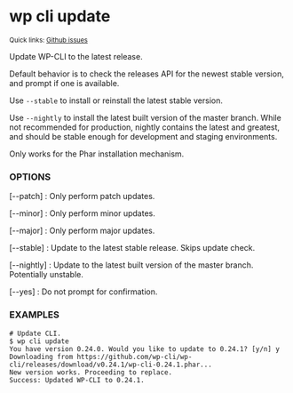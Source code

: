 # wp cli update

<small>Quick links: <a href="https://github.com/issues?q=is%3Aopen+label%3Acommand%3Acli-update+sort%3Aupdated-desc+org%3Awp-cli">Github issues</a></small>

Update WP-CLI to the latest release.

Default behavior is to check the releases API for the newest stable
version, and prompt if one is available.

Use `--stable` to install or reinstall the latest stable version.

Use `--nightly` to install the latest built version of the master branch.
While not recommended for production, nightly contains the latest and
greatest, and should be stable enough for development and staging
environments.

Only works for the Phar installation mechanism.

### OPTIONS

[\--patch]
: Only perform patch updates.

[\--minor]
: Only perform minor updates.

[\--major]
: Only perform major updates.

[\--stable]
: Update to the latest stable release. Skips update check.

[\--nightly]
: Update to the latest built version of the master branch. Potentially unstable.

[\--yes]
: Do not prompt for confirmation.

### EXAMPLES

    # Update CLI.
    $ wp cli update
    You have version 0.24.0. Would you like to update to 0.24.1? [y/n] y
    Downloading from https://github.com/wp-cli/wp-cli/releases/download/v0.24.1/wp-cli-0.24.1.phar...
    New version works. Proceeding to replace.
    Success: Updated WP-CLI to 0.24.1.


